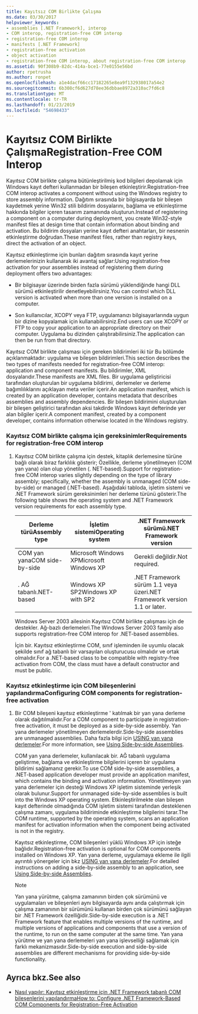 ```yaml
---
title: Kayıtsız COM Birlikte Çalışma
ms.date: 03/30/2017
helpviewer_keywords:
- assemblies [.NET Framework], interop
- COM interop, registration-free COM interop
- registration-free COM interop
- manifests [.NET Framework]
- registration-free activation
- object activation
- registration-free COM interop, about registration-free COM interop
ms.assetid: 90f308b9-82dc-414a-bce1-77e0155e56bd
author: rpetrusha
ms.author: ronpet
ms.openlocfilehash: a1e4dacf66cc17182265e8ea9f132938017a54e2
ms.sourcegitcommit: 6b308cf6d627d78ee36dbbae8972a310ac7fd6c8
ms.translationtype: MT
ms.contentlocale: tr-TR
ms.lasthandoff: 01/23/2019
ms.locfileid: "54698433"
---
```

# <a name="registration-free-com-interop"></a><span data-ttu-id="13d10-102">Kayıtsız COM Birlikte Çalışma</span><span class="sxs-lookup"><span data-stu-id="13d10-102">Registration-Free COM Interop</span></span>
<span data-ttu-id="13d10-103">Kayıtsız COM birlikte çalışma bütünleştirilmiş kod bilgileri depolamak için Windows kayıt defteri kullanmadan bir bileşen etkinleştirir.</span><span class="sxs-lookup"><span data-stu-id="13d10-103">Registration-free COM interop activates a component without using the Windows registry to store assembly information.</span></span> <span data-ttu-id="13d10-104">Dağıtım sırasında bir bilgisayarda bir bileşen kaydetmek yerine Win32 stili bildirim dosyalarını, bağlama ve etkinleştirme hakkında bilgiler içeren tasarım zamanında oluşturun.</span><span class="sxs-lookup"><span data-stu-id="13d10-104">Instead of registering a component on a computer during deployment, you create Win32-style manifest files at design time that contain information about binding and activation.</span></span> <span data-ttu-id="13d10-105">Bu bildirim dosyaları yerine kayıt defteri anahtarları, bir nesnenin etkinleştirme doğrudan.</span><span class="sxs-lookup"><span data-stu-id="13d10-105">These manifest files, rather than registry keys, direct the activation of an object.</span></span>  
  
 <span data-ttu-id="13d10-106">Kayıtsız etkinleştirme için bunları dağıtım sırasında kayıt yerine derlemelerinizin kullanarak iki avantaj sağlar:</span><span class="sxs-lookup"><span data-stu-id="13d10-106">Using registration-free activation for your assemblies instead of registering them during deployment offers two advantages:</span></span>  
  
-   <span data-ttu-id="13d10-107">Bir bilgisayar üzerinde birden fazla sürümü yüklendiğinde hangi DLL sürümü etkinleştirilir denetleyebilirsiniz.</span><span class="sxs-lookup"><span data-stu-id="13d10-107">You can control which DLL version is activated when more than one version is installed on a computer.</span></span>  
  
-   <span data-ttu-id="13d10-108">Son kullanıcılar, XCOPY veya FTP, uygulamanızı bilgisayarlarında uygun bir dizine kopyalamak için kullanabilirsiniz.</span><span class="sxs-lookup"><span data-stu-id="13d10-108">End users can use XCOPY or FTP to copy your application to an appropriate directory on their computer.</span></span> <span data-ttu-id="13d10-109">Uygulama bu dizinden çalıştırabilirsiniz.</span><span class="sxs-lookup"><span data-stu-id="13d10-109">The application can then be run from that directory.</span></span>  
  
 <span data-ttu-id="13d10-110">Kayıtsız COM birlikte çalışması için gereken bildirimleri iki tür Bu bölümde açıklanmaktadır: uygulama ve bileşen bildirimleri.</span><span class="sxs-lookup"><span data-stu-id="13d10-110">This section describes the two types of manifests needed for registration-free COM interop: application and component manifests.</span></span> <span data-ttu-id="13d10-111">Bu bildirimler, XML dosyalarıdır.</span><span class="sxs-lookup"><span data-stu-id="13d10-111">These manifests are XML files.</span></span> <span data-ttu-id="13d10-112">Bir uygulama geliştiricisi tarafından oluşturulan bir uygulama bildirimi, derlemeler ve derleme bağımlılıklarını açıklayan meta veriler içerir.</span><span class="sxs-lookup"><span data-stu-id="13d10-112">An application manifest, which is created by an application developer, contains metadata that describes assemblies and assembly dependencies.</span></span> <span data-ttu-id="13d10-113">Bir bileşen bildirimini oluşturulan bir bileşen geliştirici tarafından aksi takdirde Windows kayıt defterinde yer alan bilgiler içerir.</span><span class="sxs-lookup"><span data-stu-id="13d10-113">A component manifest, created by a component developer, contains information otherwise located in the Windows registry.</span></span>  
  
### <a name="requirements-for-registration-free-com-interop"></a><span data-ttu-id="13d10-114">Kayıtsız COM birlikte çalışma için gereksinimler</span><span class="sxs-lookup"><span data-stu-id="13d10-114">Requirements for registration-free COM interop</span></span>  
  
1.  <span data-ttu-id="13d10-115">Kayıtsız COM birlikte çalışma için destek, kitaplık derlemesine türüne bağlı olarak biraz farklılık gösterir; Özellikle, derleme yönetilmeyen (COM yan yana) olan olup yönetilen (. NET-based).</span><span class="sxs-lookup"><span data-stu-id="13d10-115">Support for registration-free COM interop varies slightly depending on the type of library assembly; specifically, whether the assembly is unmanaged (COM side-by-side) or managed (.NET-based).</span></span> <span data-ttu-id="13d10-116">Aşağıdaki tabloda, işletim sistemi ve .NET Framework sürüm gereksinimleri her derleme türünü gösterir.</span><span class="sxs-lookup"><span data-stu-id="13d10-116">The following table shows the operating system and .NET Framework version requirements for each assembly type.</span></span>  
  
    |<span data-ttu-id="13d10-117">Derleme türü</span><span class="sxs-lookup"><span data-stu-id="13d10-117">Assembly type</span></span>|<span data-ttu-id="13d10-118">İşletim sistemi</span><span class="sxs-lookup"><span data-stu-id="13d10-118">Operating system</span></span>|<span data-ttu-id="13d10-119">.NET Framework sürümü</span><span class="sxs-lookup"><span data-stu-id="13d10-119">.NET Framework version</span></span>|  
    |-------------------|----------------------|----------------------------|  
    |<span data-ttu-id="13d10-120">COM yan yana</span><span class="sxs-lookup"><span data-stu-id="13d10-120">COM side-by-side</span></span>|<span data-ttu-id="13d10-121">Microsoft Windows XP</span><span class="sxs-lookup"><span data-stu-id="13d10-121">Microsoft Windows XP</span></span>|<span data-ttu-id="13d10-122">Gerekli değildir.</span><span class="sxs-lookup"><span data-stu-id="13d10-122">Not required.</span></span>|  
    |<span data-ttu-id="13d10-123">. AĞ tabanlı</span><span class="sxs-lookup"><span data-stu-id="13d10-123">.NET-based</span></span>|<span data-ttu-id="13d10-124">Windows XP SP2</span><span class="sxs-lookup"><span data-stu-id="13d10-124">Windows XP with SP2</span></span>|<span data-ttu-id="13d10-125">.NET Framework sürüm 1.1 veya üzeri.</span><span class="sxs-lookup"><span data-stu-id="13d10-125">NET Framework version 1.1 or later.</span></span>|  
  
     <span data-ttu-id="13d10-126">Windows Server 2003 ailesinin Kayıtsız COM birlikte çalışması için de destekler. Ağ-bazlı derlemeleri.</span><span class="sxs-lookup"><span data-stu-id="13d10-126">The Windows Server 2003 family also supports registration-free COM interop for .NET-based assemblies.</span></span>  
  
     <span data-ttu-id="13d10-127">İçin bir. Kayıtsız etkinleştirme COM, sınıf işleminden ile uyumlu olacak şekilde sınıf ağ tabanlı bir varsayılan oluşturucusu olmalıdır ve ortak olmalıdır.</span><span class="sxs-lookup"><span data-stu-id="13d10-127">For a .NET-based class to be compatible with registry-free activation from COM, the class must have a default constructor and must be public.</span></span>  
  
### <a name="configuring-com-components-for-registration-free-activation"></a><span data-ttu-id="13d10-128">Kayıtsız etkinleştirme için COM bileşenlerini yapılandırma</span><span class="sxs-lookup"><span data-stu-id="13d10-128">Configuring COM components for registration-free activation</span></span>  
  
1.  <span data-ttu-id="13d10-129">Bir COM bileşeni kayıtsız etkinleştirme ' katılmak bir yan yana derleme olarak dağıtılmalıdır.</span><span class="sxs-lookup"><span data-stu-id="13d10-129">For a COM component to participate in registration-free activation, it must be deployed as a side-by-side assembly.</span></span> <span data-ttu-id="13d10-130">Yan yana derlemeler yönetilmeyen derlemelerdir.</span><span class="sxs-lookup"><span data-stu-id="13d10-130">Side-by-side assemblies are unmanaged assemblies.</span></span>  <span data-ttu-id="13d10-131">Daha fazla bilgi için [USING yan yana derlemeler](/windows/desktop/SbsCs/using-side-by-side-assemblies).</span><span class="sxs-lookup"><span data-stu-id="13d10-131">For more information, see [Using Side-by-side Assemblies](/windows/desktop/SbsCs/using-side-by-side-assemblies).</span></span>  
  
     <span data-ttu-id="13d10-132">COM yan yana derlemeler, kullanılacak bir. AĞ tabanlı uygulama geliştirme, bağlama ve etkinleştirme bilgilerini içeren bir uygulama bildirimi sağlamanız gerekir.</span><span class="sxs-lookup"><span data-stu-id="13d10-132">To use COM side-by-side assemblies, a .NET-based application developer must provide an application manifest, which contains the binding and activation information.</span></span> <span data-ttu-id="13d10-133">Yönetilmeyen yan yana derlemeler için desteği Windows XP işletim sisteminde yerleşik olarak bulunur.</span><span class="sxs-lookup"><span data-stu-id="13d10-133">Support for unmanaged side-by-side assemblies is built into the Windows XP operating system.</span></span> <span data-ttu-id="13d10-134">Etkinleştirilmekte olan bileşen kayıt defterinde olmadığında COM işletim sistemi tarafından desteklenen çalışma zamanı, uygulama bildiriminde etkinleştirme bilgilerini tarar.</span><span class="sxs-lookup"><span data-stu-id="13d10-134">The COM runtime, supported by the operating system, scans an application manifest for activation information when the component being activated is not in the registry.</span></span>  
  
     <span data-ttu-id="13d10-135">Kayıtsız etkinleştirme, COM bileşenleri yüklü Windows XP için isteğe bağlıdır.</span><span class="sxs-lookup"><span data-stu-id="13d10-135">Registration-free activation is optional for COM components installed on Windows XP.</span></span> <span data-ttu-id="13d10-136">Yan yana derleme, uygulamaya ekleme ile ilgili ayrıntılı yönergeler için bkz [USING yan yana derlemeler](/windows/desktop/SbsCs/using-side-by-side-assemblies).</span><span class="sxs-lookup"><span data-stu-id="13d10-136">For detailed instructions on adding a side-by-side assembly to an application, see [Using Side-by-side Assemblies](/windows/desktop/SbsCs/using-side-by-side-assemblies).</span></span>  
  
    > [!NOTE]
    >  <span data-ttu-id="13d10-137">Yan yana yürütme, çalışma zamanının birden çok sürümünü ve uygulamaları ve bileşenleri aynı bilgisayarda aynı anda çalıştırmak için çalışma zamanının bir sürümünü kullanan birden çok sürümünü sağlayan bir .NET Framework özelliğidir.</span><span class="sxs-lookup"><span data-stu-id="13d10-137">Side-by-side execution is a .NET Framework feature that enables multiple versions of the runtime, and multiple versions of applications and components that use a version of the runtime, to run on the same computer at the same time.</span></span> <span data-ttu-id="13d10-138">Yan yana yürütme ve yan yana derlemeleri yan yana işlevselliği sağlamak için farklı mekanizmasıdır.</span><span class="sxs-lookup"><span data-stu-id="13d10-138">Side-by-side execution and side-by-side assemblies are different mechanisms for providing side-by-side functionality.</span></span>  
  
## <a name="see-also"></a><span data-ttu-id="13d10-139">Ayrıca bkz.</span><span class="sxs-lookup"><span data-stu-id="13d10-139">See also</span></span>
- [<span data-ttu-id="13d10-140">Nasıl yapılır: Kayıtsız etkinleştirme için .NET Framework tabanlı COM bileşenlerini yapılandırma</span><span class="sxs-lookup"><span data-stu-id="13d10-140">How to: Configure .NET Framework-Based COM Components for Registration-Free Activation</span></span>](../../../docs/framework/interop/configure-net-framework-based-com-components-for-reg.md)
